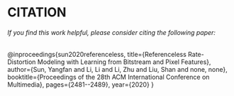 

# CITATION
>
###### If you find this work helpful, please consider citing the following paper:


@inproceedings{sun2020referenceless,
  title={Referenceless Rate-Distortion Modeling with Learning from Bitstream and Pixel Features},
  author={Sun, Yangfan and Li, Li and Li, Zhu and Liu, Shan and none, none},
  booktitle={Proceedings of the 28th ACM International Conference on Multimedia},
  pages={2481--2489},
  year={2020}
}

